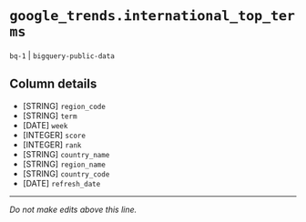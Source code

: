 # `google_trends.international_top_terms`
`bq-1` | `bigquery-public-data`

## Column details
* [STRING]    `region_code`
* [STRING]    `term`
* [DATE]      `week`
* [INTEGER]   `score`
* [INTEGER]   `rank`
* [STRING]    `country_name`
* [STRING]    `region_name`
* [STRING]    `country_code`
* [DATE]      `refresh_date`

-------------------------------------------------------------------------------
*Do not make edits above this line.*
